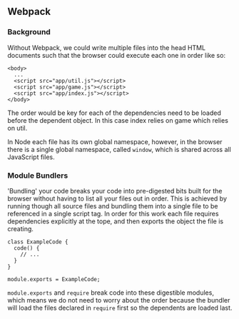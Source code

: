 ## Webpack
### Background
Without Webpack, we could write multiple files into the head HTML documents such that the browser could execute each one in order like so:

```
<body>
  ...
  <script src="app/util.js"></script>
  <script src="app/game.js"></script>
  <script src="app/index.js"></script>
</body>

```
The order would be key for each of the dependencies need to be loaded before the dependent object. In this case index relies on game which relies on util.

In Node each file has its own global namespace, however, in the browser there is a single global namespace, called `window`, which is shared across all JavaScript files.

### Module Bundlers
'Bundling' your code breaks your code into pre-digested bits built for the browser without having to list all your files out in order. This is achieved by running though all source files and bundling them into a single file to be referenced in a single script tag. In order for this work each file requires dependencies explicitly at the tope, and then exports the object the file is creating.

```
class ExampleCode {
  code() {
    // ...
  }
}

module.exports = ExampleCode;
```

`module.exports` and `require` break code into these digestible modules, which means we do not need to worry about the order because the bundler will load the files declared in `require` first so the dependents are loaded last.
